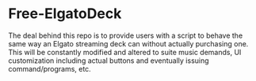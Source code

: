 # Free-ElgatoDeck
The deal behind this repo is to provide users with a script to behave the same way an Elgato streaming deck can without actually purchasing one. This will be constantly modified and altered to suite music demands, UI customization including actual buttons and eventually issuing command/programs, etc.
